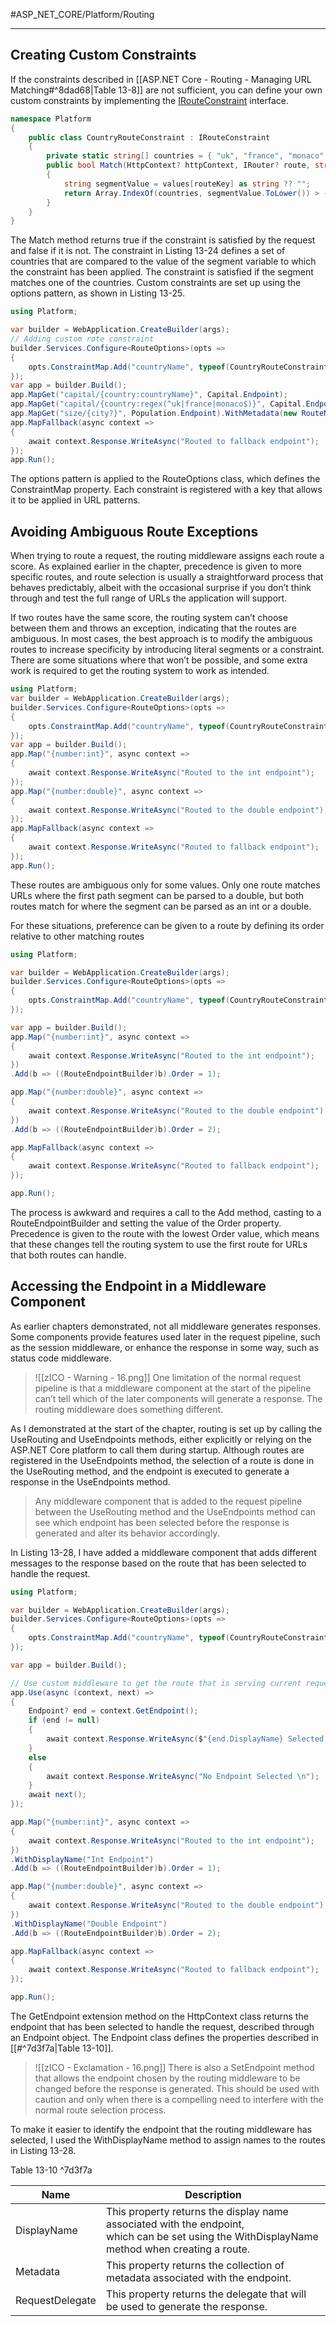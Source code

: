 #ASP_NET_CORE/Platform/Routing 

---

## Creating Custom Constraints

If the constraints described in [[ASP.NET Core - Routing - Managing URL Matching#^8dad68|Table 13-8]] are not sufficient, you can define your own custom constraints
by implementing the [IRouteConstraint](https://learn.microsoft.com/en-us/dotnet/api/microsoft.aspnetcore.routing.irouteconstraint?view=aspnetcore-6.0) interface. 
```cs
namespace Platform 
{
	public class CountryRouteConstraint : IRouteConstraint 
	{
		private static string[] countries = { "uk", "france", "monaco" };
		public bool Match(HttpContext? httpContext, IRouter? route, string routeKey, RouteValueDictionary values, RouteDirection routeDirection) 
		{
			string segmentValue = values[routeKey] as string ?? "";
			return Array.IndexOf(countries, segmentValue.ToLower()) > -1;
		}
	}
}
```
The Match method returns true if the constraint is satisfied by the request and false if it is not. 
The constraint in Listing 13-24 defines a set of countries that are compared to the value of the segment variable 
to which the constraint has been applied. The constraint is satisfied if the segment matches one of the countries. 
Custom constraints are set up using the options pattern, as shown in Listing 13-25.
```cs
using Platform;

var builder = WebApplication.CreateBuilder(args);
// Adding custom rote constraint
builder.Services.Configure<RouteOptions>(opts => 
{
	opts.ConstraintMap.Add("countryName", typeof(CountryRouteConstraint));
});
var app = builder.Build();
app.MapGet("capital/{country:countryName}", Capital.Endpoint);
app.MapGet("capital/{country:regex(^uk|france|monaco$)}", Capital.Endpoint);
app.MapGet("size/{city?}", Population.Endpoint).WithMetadata(new RouteNameMetadata("population"));
app.MapFallback(async context => 
{
	await context.Response.WriteAsync("Routed to fallback endpoint");
});
app.Run();
```
The options pattern is applied to the RouteOptions class, which defines the ConstraintMap property.
Each constraint is registered with a key that allows it to be applied in URL patterns. 

## Avoiding Ambiguous Route Exceptions

When trying to route a request, the routing middleware assigns each route a score. As explained earlier in the
chapter, precedence is given to more specific routes, and route selection is usually a straightforward process
that behaves predictably, albeit with the occasional surprise if you don’t think through and test the full range
of URLs the application will support.

If two routes have the same score, the routing system can’t choose between them and throws an
exception, indicating that the routes are ambiguous. In most cases, the best approach is to modify the
ambiguous routes to increase specificity by introducing literal segments or a constraint. There are some
situations where that won’t be possible, and some extra work is required to get the routing system to work
as intended.
```cs
using Platform;
var builder = WebApplication.CreateBuilder(args);
builder.Services.Configure<RouteOptions>(opts => 
{
	opts.ConstraintMap.Add("countryName", typeof(CountryRouteConstraint));
});
var app = builder.Build();
app.Map("{number:int}", async context => 
{
	await context.Response.WriteAsync("Routed to the int endpoint");
});
app.Map("{number:double}", async context => 
{
	await context.Response.WriteAsync("Routed to the double endpoint");
});
app.MapFallback(async context => 
{
	await context.Response.WriteAsync("Routed to fallback endpoint");
});
app.Run();
```
These routes are ambiguous only for some values. Only one route matches URLs where the first path
segment can be parsed to a double, but both routes match for where the segment can be parsed as an int
or a double.

For these situations, preference can be given to a route by defining its order relative to other matching
routes
```cs
using Platform;

var builder = WebApplication.CreateBuilder(args);
builder.Services.Configure<RouteOptions>(opts => 
{
	opts.ConstraintMap.Add("countryName", typeof(CountryRouteConstraint));
});

var app = builder.Build();
app.Map("{number:int}", async context => 
{
	await context.Response.WriteAsync("Routed to the int endpoint");
})
.Add(b => ((RouteEndpointBuilder)b).Order = 1);

app.Map("{number:double}", async context => 
{
	await context.Response.WriteAsync("Routed to the double endpoint");
})
.Add(b => ((RouteEndpointBuilder)b).Order = 2);

app.MapFallback(async context => 
{
	await context.Response.WriteAsync("Routed to fallback endpoint");
});

app.Run();
```
The process is awkward and requires a call to the Add method, casting to a RouteEndpointBuilder and
setting the value of the Order property. Precedence is given to the route with the lowest Order value, which
means that these changes tell the routing system to use the first route for URLs that both routes can handle.

## Accessing the Endpoint in a Middleware Component

As earlier chapters demonstrated, not all middleware generates responses. Some components provide
features used later in the request pipeline, such as the session middleware, or enhance the response in some
way, such as status code middleware.

>![[zICO - Warning - 16.png]] One limitation of the normal request pipeline is that a middleware component at the start of the
> pipeline can’t tell which of the later components will generate a response. The routing middleware does something different.

As I demonstrated at the start of the chapter, routing is set up by calling the UseRouting and
UseEndpoints methods, either explicitly or relying on the ASP.NET Core platform to call them during startup.
Although routes are registered in the UseEndpoints method, the selection of a route is done in the
UseRouting method, and the endpoint is executed to generate a response in the UseEndpoints method.

> Any middleware component that is added to the request pipeline between the UseRouting method and the
> UseEndpoints method can see which endpoint has been selected before the response is generated and alter
> its behavior accordingly.

In Listing 13-28, I have added a middleware component that adds different messages to the response
based on the route that has been selected to handle the request.
```cs
using Platform;

var builder = WebApplication.CreateBuilder(args);
builder.Services.Configure<RouteOptions>(opts => 
{
	opts.ConstraintMap.Add("countryName", typeof(CountryRouteConstraint));
});

var app = builder.Build();

// Use custom middleware to get the route that is serving current request
app.Use(async (context, next) => 
{
	Endpoint? end = context.GetEndpoint();
	if (end != null) 
	{
		await context.Response.WriteAsync($"{end.DisplayName} Selected \n");
	} 
	else 
	{
		await context.Response.WriteAsync("No Endpoint Selected \n");
	}
	await next();
});

app.Map("{number:int}", async context => 
{
	await context.Response.WriteAsync("Routed to the int endpoint");
})
.WithDisplayName("Int Endpoint")
.Add(b => ((RouteEndpointBuilder)b).Order = 1);

app.Map("{number:double}", async context => 
{
	await context.Response.WriteAsync("Routed to the double endpoint");
})
.WithDisplayName("Double Endpoint")
.Add(b => ((RouteEndpointBuilder)b).Order = 2);

app.MapFallback(async context => 
{
	await context.Response.WriteAsync("Routed to fallback endpoint");
});

app.Run();
```
The GetEndpoint extension method on the HttpContext class returns the endpoint that has been
selected to handle the request, described through an Endpoint object. The Endpoint class defines the
properties described in [[#^7d3f7a|Table 13-10]].

>![[zICO - Exclamation - 16.png]] There is also a SetEndpoint method that allows the endpoint chosen by the routing middleware
> to be changed before the response is generated. This should be used with caution and only when there is a
> compelling need to interfere with the normal route selection process.

To make it easier to identify the endpoint that the routing middleware has selected, I used the
WithDisplayName method to assign names to the routes in Listing 13-28.

Table 13-10 ^7d3f7a

Name|Description
--|--
DisplayName|This property returns the display name associated with the endpoint,<br>which can be set using the WithDisplayName method when creating a route.
Metadata|This property returns the collection of metadata associated with the endpoint.
RequestDelegate|This property returns the delegate that will be used to generate the response.
